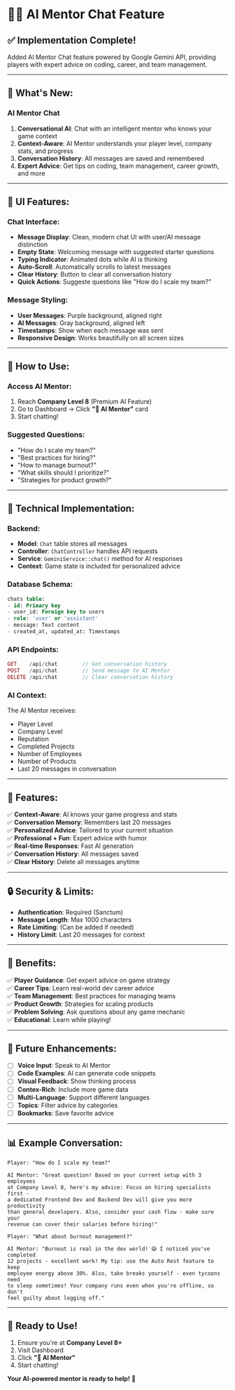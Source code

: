 # 🤖🧠 AI Mentor Chat Feature

## ✅ Implementation Complete!

Added AI Mentor Chat feature powered by Google Gemini API, providing players with expert advice on coding, career, and team management.

---

## 🎯 **What's New:**

### **AI Mentor Chat**
1. **Conversational AI**: Chat with an intelligent mentor who knows your game context
2. **Context-Aware**: AI Mentor understands your player level, company stats, and progress
3. **Conversation History**: All messages are saved and remembered
4. **Expert Advice**: Get tips on coding, team management, career growth, and more

---

## 🎨 **UI Features:**

### **Chat Interface:**
- **Message Display**: Clean, modern chat UI with user/AI message distinction
- **Empty State**: Welcoming message with suggested starter questions
- **Typing Indicator**: Animated dots while AI is thinking
- **Auto-Scroll**: Automatically scrolls to latest messages
- **Clear History**: Button to clear all conversation history
- **Quick Actions**: Suggeste questions like "How do I scale my team?"

### **Message Styling:**
- **User Messages**: Purple background, aligned right
- **AI Messages**: Gray background, aligned left
- **Timestamps**: Show when each message was sent
- **Responsive Design**: Works beautifully on all screen sizes

---

## 🚀 **How to Use:**

### **Access AI Mentor:**
1. Reach **Company Level 8** (Premium AI Feature)
2. Go to Dashboard → Click **"🧠 AI Mentor"** card
3. Start chatting!

### **Suggested Questions:**
- "How do I scale my team?"
- "Best practices for hiring?"
- "How to manage burnout?"
- "What skills should I prioritize?"
- "Strategies for product growth?"

---

## 🧩 **Technical Implementation:**

### **Backend:**
- **Model**: `Chat` table stores all messages
- **Controller**: `ChatController` handles API requests
- **Service**: `GeminiService::chat()` method for AI responses
- **Context**: Game state is included for personalized advice

### **Database Schema:**
```sql
chats table:
- id: Primary key
- user_id: Foreign key to users
- role: 'user' or 'assistant'
- message: Text content
- created_at, updated_at: Timestamps
```

### **API Endpoints:**
```php
GET    /api/chat        // Get conversation history
POST   /api/chat        // Send message to AI Mentor
DELETE /api/chat        // Clear conversation history
```

### **AI Context:**
The AI Mentor receives:
- Player Level
- Company Level
- Reputation
- Completed Projects
- Number of Employees
- Number of Products
- Last 20 messages in conversation

---

## 🎯 **Features:**

✅ **Context-Aware**: AI knows your game progress and stats  
✅ **Conversation Memory**: Remembers last 20 messages  
✅ **Personalized Advice**: Tailored to your current situation  
✅ **Professional + Fun**: Expert advice with humor  
✅ **Real-time Responses**: Fast AI generation  
✅ **Conversation History**: All messages saved  
✅ **Clear History**: Delete all messages anytime  

---

## 🔒 **Security & Limits:**

- **Authentication**: Required (Sanctum)
- **Message Length**: Max 1000 characters
- **Rate Limiting**: (Can be added if needed)
- **History Limit**: Last 20 messages for context

---

## 🎉 **Benefits:**

✅ **Player Guidance**: Get expert advice on game strategy  
✅ **Career Tips**: Learn real-world dev career advice  
✅ **Team Management**: Best practices for managing teams  
✅ **Product Growth**: Strategies for scaling products  
✅ **Problem Solving**: Ask questions about any game mechanic  
✅ **Educational**: Learn while playing!  

---

## 🚀 **Future Enhancements:**

- [ ] **Voice Input**: Speak to AI Mentor
- [ ] **Code Examples**: AI can generate code snippets
- [ ] **Visual Feedback**: Show thinking process
- [ ] **Contex-Rich**: Include more game data
- [ ] **Multi-Language**: Support different languages
- [ ] **Topics**: Filter advice by categories
- [ ] **Bookmarks**: Save favorite advice

---

## 📊 **Example Conversation:**

```
Player: "How do I scale my team?"

AI Mentor: "Great question! Based on your current setup with 3 employees 
at Company Level 8, here's my advice: Focus on hiring specialists first - 
a dedicated Frontend Dev and Backend Dev will give you more productivity 
than general developers. Also, consider your cash flow - make sure your 
revenue can cover their salaries before hiring!"

Player: "What about burnout management?"

AI Mentor: "Burnout is real in the dev world! 😅 I noticed you've completed 
12 projects - excellent work! My tip: use the Auto Rest feature to keep 
employee energy above 30%. Also, take breaks yourself - even tycoons need 
to sleep sometimes! Your company runs even when you're offline, so don't 
feel guilty about logging off."
```

---

## 🎉 **Ready to Use!**

1. Ensure you're at **Company Level 8+**
2. Visit Dashboard
3. Click **"🧠 AI Mentor"**
4. Start chatting!

**Your AI-powered mentor is ready to help!** 🚀

